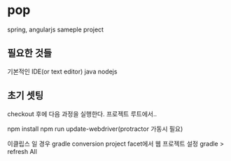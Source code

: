 # pop
spring, angularjs sameple project

## 필요한 것들
기본적인 IDE(or text editor)
java
nodejs

## 초기 셋팅
checkout 후에 다음 과정을 실행한다. 프로젝트 루트에서.. 

npm install
npm run update-webdriver(protractor 가동시 필요)

이클립스 일 경우
gradle conversion
project facet에서 웹 프로젝트 설정
gradle > refresh All
